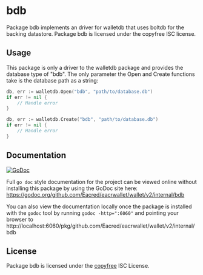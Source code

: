 bdb
===

Package bdb implements an driver for walletdb that uses boltdb for the backing
datastore.  Package bdb is licensed under the copyfree ISC license.

## Usage

This package is only a driver to the walletdb package and provides the database
type of "bdb".  The only parameter the Open and Create functions take is the
database path as a string:

```Go
db, err := walletdb.Open("bdb", "path/to/database.db")
if err != nil {
	// Handle error
}
```

```Go
db, err := walletdb.Create("bdb", "path/to/database.db")
if err != nil {
	// Handle error
}
```

## Documentation

[![GoDoc](https://godoc.org/github.com/Eacred/eacrwallet/wallet/v2/internal/bdb?status.png)](https://godoc.org/github.com/Eacred/eacrwallet/wallet/v2/internal/bdb)

Full `go doc` style documentation for the project can be viewed online without
installing this package by using the GoDoc site here:
https://godoc.org/github.com/Eacred/eacrwallet/wallet/v2/internal/bdb

You can also view the documentation locally once the package is installed with
the `godoc` tool by running `godoc -http=":6060"` and pointing your browser to
http://localhost:6060/pkg/github.com/Eacred/eacrwallet/wallet/v2/internal/bdb

## License

Package bdb is licensed under the [copyfree](http://copyfree.org) ISC
License.
